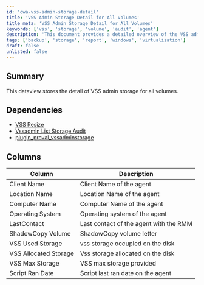```yaml
---
id: 'cwa-vss-admin-storage-detail'
title: 'VSS Admin Storage Detail for All Volumes'
title_meta: 'VSS Admin Storage Detail for All Volumes'
keywords: ['vss', 'storage', 'volume', 'audit', 'agent']
description: 'This document provides a detailed overview of the VSS admin storage for all volumes, including dependencies and columns that store essential information about each agent and its storage utilization.'
tags: ['backup', 'storage', 'report', 'windows', 'virtualization']
draft: false
unlisted: false
---
```

## Summary

This dataview stores the detail of VSS admin storage for all volumes.

## Dependencies

- [VSS Resize](https://proval.itglue.com/DOC-5078775-10728931)
- [Vssadmin List Storage Audit](https://proval.itglue.com/DOC-5078775-10728929)
- [plugin_proval_vssadminstorage](https://proval.itglue.com/DOC-5078775-10728928)

## Columns

| Column                   | Description                                   |
|-------------------------|-----------------------------------------------|
| Client Name             | Client Name of the agent                      |
| Location Name           | Location Name of the agent                    |
| Computer Name           | Computer Name of the agent                    |
| Operating System        | Operating system of the agent                 |
| LastContact             | Last contact of the agent with the RMM       |
| ShadowCopy Volume       | ShadowCopy volume letter                      |
| VSS Used Storage        | vss storage occupied on the disk              |
| VSS Allocated Storage   | Vss storage allocated on the disk             |
| VSS Max Storage         | VSS max storage provided                      |
| Script Ran Date         | Script last ran date on the agent            |




